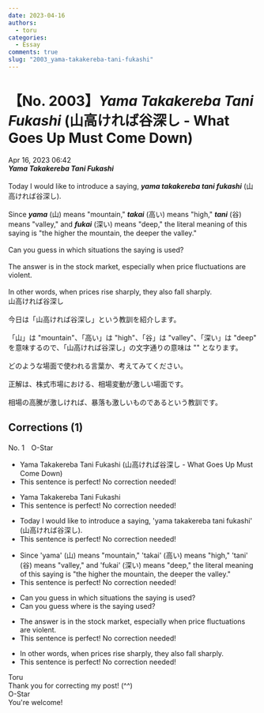 ```yaml
---
date: 2023-04-16
authors:
  - toru
categories:
  - Essay
comments: true
slug: "2003_yama-takakereba-tani-fukashi"
---
```


# 【No. 2003】<strong><em>Yama Takakereba Tani Fukashi</em></strong> (山高ければ谷深し - What Goes Up Must Come Down)
<div class="date">Apr 16, 2023 06:42</div>
<div id="post"><div id="body_show_ori">
<strong><em>Yama Takakereba Tani Fukashi</em></strong><br/><br/>Today I would like to introduce a saying, <strong><em>yama takakereba tani fukashi</em></strong> (山高ければ谷深し).<br/><br/>Since <strong><em>yama</em></strong> (山) means "mountain," <strong><em>takai</em></strong> (高い) means "high," <strong><em>tani</em></strong> (谷) means "valley," and <strong><em>fukai</em></strong> (深い) means "deep," the literal meaning of this saying is "the higher the mountain, the deeper the valley."<br/><br/>Can you guess in which situations the saying is used?<br/><br/>The answer is in the stock market, especially when price fluctuations are violent.<br/><br/>In other words, when prices rise sharply, they also fall sharply.
</div></div>

<!-- more -->

<div id="post_ja"><div id="body_show_mo">
山高ければ谷深し<br/><br/>今日は「山高ければ谷深し」という教訓を紹介します。<br/><br/>「山」は "mountain"、「高い」は "high"、「谷」は "valley"、「深い」は "deep" を意味するので、「山高ければ谷深し」の文字通りの意味は "" となります。<br/><br/>どのような場面で使われる言葉か、考えてみてください。<br/><br/>正解は、株式市場における、相場変動が激しい場面です。<br/><br/>相場の高騰が激しければ、暴落も激しいものであるという教訓です。
</div></div>

## Corrections (1)
<div id="block"><div class="first_name"> No. 1　<span class="just_name">O-Star</span></div><div id="block2">
<ul class="correction_field">
<li class="incorrect">Yama Takakereba Tani Fukashi (山高ければ谷深し - What Goes Up Must Come Down)</li>
<li class="corrected perfect">This sentence is perfect! No correction needed!</li>
</ul>
<ul class="correction_field">
<li class="incorrect">Yama Takakereba Tani Fukashi</li>
<li class="corrected perfect">This sentence is perfect! No correction needed!</li>
</ul>
<ul class="correction_field">
<li class="incorrect">Today I would like to introduce a saying, 'yama takakereba tani fukashi' (山高ければ谷深し).</li>
<li class="corrected perfect">This sentence is perfect! No correction needed!</li>
</ul>
<ul class="correction_field">
<li class="incorrect">Since 'yama' (山) means "mountain," 'takai' (高い) means "high," 'tani' (谷) means "valley," and 'fukai' (深い) means "deep," the literal meaning of this saying is "the higher the mountain, the deeper the valley."</li>
<li class="corrected perfect">This sentence is perfect! No correction needed!</li>
</ul>
<ul class="correction_field">
<li class="incorrect">Can you guess in which situations the saying is used?</li>
<li class="corrected correct">
Can you guess <span class="f_bold">where is the saying used?</span>
</li>
</ul>
<ul class="correction_field">
<li class="incorrect">The answer is in the stock market, especially when price fluctuations are violent.</li>
<li class="corrected perfect">This sentence is perfect! No correction needed!</li>
</ul>
<ul class="correction_field">
<li class="incorrect">In other words, when prices rise sharply, they also fall sharply.</li>
<li class="corrected perfect">This sentence is perfect! No correction needed!</li>
</ul>
</div><div class="name"><span class="just_name">Toru</span><br>
Thank you for correcting my post! (^^)
</div>
<div class="name"><span class="just_name">O-Star</span><br>
You're welcome!
</div>
</div>
